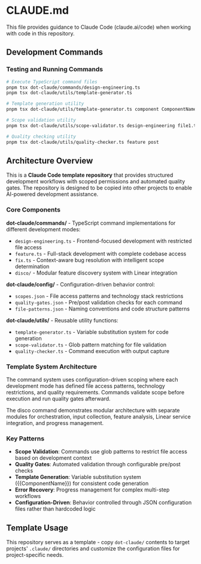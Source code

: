 # CLAUDE.md

This file provides guidance to Claude Code (claude.ai/code) when working with code in this repository.

## Development Commands

### Testing and Running Commands

```bash
# Execute TypeScript command files
pnpm tsx dot-claude/commands/design-engineering.ts
pnpm tsx dot-claude/utils/template-generator.ts

# Template generation utility
pnpm tsx dot-claude/utils/template-generator.ts component ComponentName ./output/path.tsx

# Scope validation utility
pnpm tsx dot-claude/utils/scope-validator.ts design-engineering file1.tsx file2.ts

# Quality checking utility
pnpm tsx dot-claude/utils/quality-checker.ts feature post
```

## Architecture Overview

This is a **Claude Code template repository** that provides structured development workflows with scoped permissions and automated quality gates. The repository is designed to be copied into other projects to enable AI-powered development assistance.

### Core Components

**dot-claude/commands/** - TypeScript command implementations for different development modes:

- `design-engineering.ts` - Frontend-focused development with restricted file access
- `feature.ts` - Full-stack development with complete codebase access
- `fix.ts` - Context-aware bug resolution with intelligent scope determination
- `disco/` - Modular feature discovery system with Linear integration

**dot-claude/config/** - Configuration-driven behavior control:

- `scopes.json` - File access patterns and technology stack restrictions
- `quality-gates.json` - Pre/post validation checks for each command
- `file-patterns.json` - Naming conventions and code structure patterns

**dot-claude/utils/** - Reusable utility functions:

- `template-generator.ts` - Variable substitution system for code generation
- `scope-validator.ts` - Glob pattern matching for file validation
- `quality-checker.ts` - Command execution with output capture

### Template System Architecture

The command system uses configuration-driven scoping where each development mode has defined file access patterns, technology restrictions, and quality requirements. Commands validate scope before execution and run quality gates afterward.

The disco command demonstrates modular architecture with separate modules for orchestration, input collection, feature analysis, Linear service integration, and progress management.

### Key Patterns

- **Scope Validation**: Commands use glob patterns to restrict file access based on development context
- **Quality Gates**: Automated validation through configurable pre/post checks
- **Template Generation**: Variable substitution system ({{ComponentName}}) for consistent code generation
- **Error Recovery**: Progress management for complex multi-step workflows
- **Configuration-Driven**: Behavior controlled through JSON configuration files rather than hardcoded logic

## Template Usage

This repository serves as a template - copy `dot-claude/` contents to target projects' `.claude/` directories and customize the configuration files for project-specific needs.
